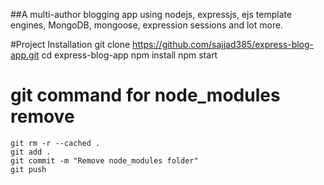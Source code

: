 ##A multi-author blogging app using nodejs, expressjs, ejs template engines, MongoDB, mongoose, expression sessions and lot more.

#Project Installation
    git clone https://github.com/sajjad385/express-blog-app.git
    cd express-blog-app
    npm install
    npm start
# git command for node_modules remove
    git rm -r --cached .
    git add .
    git commit -m "Remove node_modules folder"
    git push